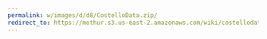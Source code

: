 ```yaml
---
permalink: w/images/d/d8/CostelloData.zip/
redirect_to: https://mothur.s3.us-east-2.amazonaws.com/wiki/costellodata.zip
---
```


